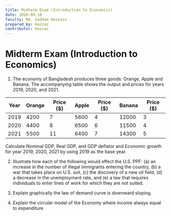 ```yaml
---
title: Midterm Exam (Introduction to Economics)
date: 2020-09-10
faculty: Md. Saddam Hossain
prepared_by: Hazzaz
contributor: Hazzaz
---
```

# Midterm Exam (Introduction to Economics)

1. The economy of Bangladesh produces three goods: Orange, Apple and Banana. The accompanying table shows the output and prices for years 2019, 2020, and 2021.

| Year | Orange | Price ($) | Apple | Price ($) | Banana | Price ($) |
| --- | --- | --- | --- | --- | --- | --- |
| 2019 | 4200 | 7 | 5600 | 4 | 12000 | 3 |
| 2020 | 4400 | 8 | 6500 | 6 | 11500 | 4 |
| 2021 | 5500 | 11 | 6400 | 7 | 14300 | 5 |

Calculate Nominal GDP, Real GDP, and GDP deflator and Economic growth for year 2019, 2020, 2021 by using 2019 as the base year.

2. Illustrate how each of the following would effect the U.S. PPF:
    (a) an increase in the number of illegal immigrants entering the country,
    (b) a war that takes place on U.S. soil,
    (c) the discovery of a new oil field,
    (d) a decrease in the unemployment rate, and
    (e) a law that requires individuals to enter lines of work for which they are not suited.

3. Explain graphically the law of demand curve is downward sloping.

5. Explain the circular model of the Economy where income always equal to expenditure
